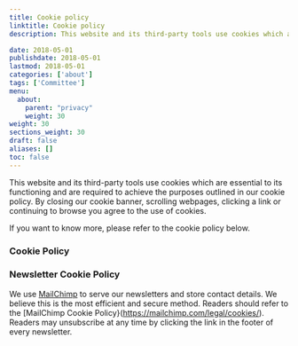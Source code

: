 ```yaml
---
title: Cookie policy
linktitle: Cookie policy
description: This website and its third-party tools use cookies which are essential to its functioning and are required to achieve the purposes outlined in our cookie policy. By closing our cookie banner, scrolling webpages, clicking a link or continuing to browse you agree to the use of cookies.

date: 2018-05-01
publishdate: 2018-05-01
lastmod: 2018-05-01
categories: ['about']
tags: ['Committee']
menu:
  about:
    parent: "privacy"
    weight: 30
weight: 30
sections_weight: 30
draft: false
aliases: []
toc: false
---
```


This website and its third-party tools use cookies which are essential to its functioning and are required to achieve 
the purposes outlined in our cookie policy. By closing our cookie banner, scrolling webpages, clicking a link or continuing to browse 
you agree to the use of cookies.  

If you want to know more, please refer to the cookie policy below.

### Cookie Policy



### Newsletter Cookie Policy

We use [MailChimp](http://mailchimp.com) to serve our newsletters and store contact details. We believe this is the most efficient 
and secure method. Readers should refer to the [MailChimp Cookie Policy}(https://mailchimp.com/legal/cookies/). 
Readers may unsubscribe at any time by clicking the link in the footer of every newsletter.